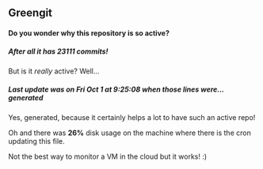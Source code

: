 ## Greengit

#### Do you wonder why this repository is so active?

##### After all it has 23111 commits!

But is it *really* active? Well...

##### Last update was on Fri Oct 1 at 9:25:08 when those lines were... generated

Yes, generated, because it certainly helps a lot to have such an active repo!

Oh and there was **26%** disk usage on the machine
where there is the cron updating this file.

Not the best way to monitor a VM in the cloud but it works! :)
